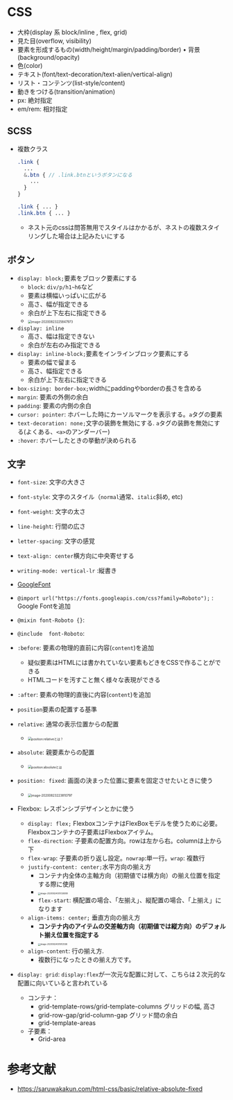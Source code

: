 # CSS

- 大枠(display 系  block/inline , flex, grid)
-  見た目(overflow, visibility)
- 要素を形成するもの(width/height/margin/padding/border) • 背景(background/opacity)
- 色(color)
- テキスト(font/text-decoration/text-alien/vertical-align)
- リスト・コンテンツ(list-style/content)
- 動きをつける(transition/animation)
- px: 絶対指定
- em/rem: 相対指定

## SCSS

- 複数クラス

  ```scss
  .link {
    ...
    &.btn { // .link.btnというボタンになる
      ...
    }
  }
  
  .link { ... }
  .link.btn { ... }
  ```

  - ネスト元のcssは問答無用でスタイルはかかるが、ネストの複数スタイリングした場合は上記みたいにする

## ボタン

- `display: block;`要素をブロック要素にする
  - `block`: `div/p/h1~h6`など
  - 要素は横幅いっぱいに広がる
  - 高さ、幅が指定できる
  - 余白が上下左右に指定できる
  - <img src="/Users/reon.nishimura/Library/Application Support/typora-user-images/image-20200823225847973.png" alt="image-20200823225847973" style="zoom:50%;" />
- `display: inline`
  - 高さ、幅は指定できない
  - 余白が左右のみ指定できる
- `display: inline-block;`要素をインラインブロック要素にする
  - 要素の幅で留まる
  - 高さ、幅指定できる
  - 余白が上下左右に指定できる
- `box-sizing: border-box;`widthにpaddingやborderの長さを含める
- `margin`: 要素の外側の余白
- `padding`: 要素の内側の余白
- `cursor: pointer`: ホバーした時にカーソルマークを表示する。`a`タグの要素
- `text-decoration: none;`文字の装飾を無効にする. `a`タグの装飾を無効にする(よくある、`<a>`のアンダーバー)
- `:hover`: ホバーしたときの挙動が決められる

## 文字

- `font-size`: 文字の大きさ
- `font-style`: 文字のスタイル（`normal`通常、`italic`斜め, etc)
- `font-weight`: 文字の太さ
- `line-height`: 行間の広さ
- `letter-spacing`: 文字の感覚
- `text-align: center`横方向に中央寄せする
- `writing-mode: vertical-lr` :縦書き
- [GoogleFont](https://fonts.google.com/)
- `@import url("https://fonts.googleapis.com/css?family=Roboto");` : Google Fontを追加
- `@mixin font-Roboto {}`: 
- `@include  font-Roboto`: 

- `:before`: 要素の物理的直前に内容(`content`)を追加
  - 疑似要素はHTMLには書かれていない要素もどきをCSSで作ることができる
  - HTMLコードを汚すこと無く様々な表現ができる
- `:after`: 要素の物理的直後に内容(`content`)を追加
- `position`要素の配置する基準
- `relative`: 通常の表示位置からの配置
  - <img src="https://saruwakakun.com/wp-content/uploads/2017/02/bdrposition-14-min.png" alt="position:relativeとは？" style="zoom:50%;" />
- `absolute`: 親要素からの配置
  - <img src="https://saruwakakun.com/wp-content/uploads/2017/02/bdrposition-13-min.png" alt="position:absoluteとは" style="zoom:50%;" />
- `position: fixed`: 画面の決まった位置に要素を固定させたいときに使う
  - <img src="/Users/reon.nishimura/Library/Application Support/typora-user-images/image-20200823223810797.png" alt="image-20200823223810797" style="zoom:50%;" />
- Flexbox: レスポンシブデザインとかに使う
  - `display: flex;` FlexboxコンテナはFlexBoxモデルを使うために必要。Flexboxコンテナの子要素はFlexboxアイテム。
  - `flex-direction`: 子要素の配置方向。rowは左から右。columnは上から下
  - `flex-wrap`: 子要素の折り返し設定。`nowrap`:単一行。`wrap`: 複数行
  - `justify-content: center;`水平方向の揃え方
    - コンテナ内全体の主軸方向（初期値では横方向）の揃え位置を指定する際に使用
    - <img src="/Users/reon.nishimura/Library/Application Support/typora-user-images/image-20200824001038999.png" alt="image-20200824001038999" style="zoom:33%;" />
    - `flex-start`: 横配置の場合、「左揃え」、縦配置の場合、「上揃え」になります
  - `align-items: center;` 垂直方向の揃え方
    - **コンテナ内のアイテムの交差軸方向（初期値では縦方向）のデフォルト揃え位置を指定する**
    - <img src="/Users/reon.nishimura/Library/Application Support/typora-user-images/image-20200824001812598.png" alt="image-20200824001812598" style="zoom:33%;" />
  - `align-content`: 行の揃え方.
    - 複数行になったときの揃え方です。
- `display: grid`: `display:flex`が一次元な配置に対して、こちらは２次元的な配置に向いていると言われている
  - コンテナ：
    - grid-template-rows/grid-template-columns グリッドの幅, 高さ 
    - grid-row-gap/grid-column-gap  グリッド間の余白
    - grid-template-areas 
  - 子要素：
    - Grid-area



# 参考文献

- https://saruwakakun.com/html-css/basic/relative-absolute-fixed

